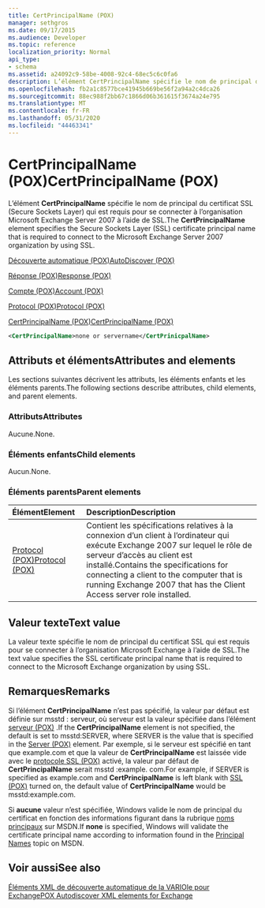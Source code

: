 ```yaml
---
title: CertPrincipalName (POX)
manager: sethgros
ms.date: 09/17/2015
ms.audience: Developer
ms.topic: reference
localization_priority: Normal
api_type:
- schema
ms.assetid: a24092c9-58be-4008-92c4-68ec5c6c0fa6
description: L’élément CertPrincipalName spécifie le nom de principal du certificat SSL (Secure Sockets Layer) qui est requis pour se connecter à l’organisation Microsoft Exchange Server 2007 à l’aide de SSL.
ms.openlocfilehash: fb2a1c8577bce41945b669be56f2a94a2c4dca26
ms.sourcegitcommit: 88ec988f2bb67c1866d06b361615f3674a24e795
ms.translationtype: MT
ms.contentlocale: fr-FR
ms.lasthandoff: 05/31/2020
ms.locfileid: "44463341"
---
```

# <a name="certprincipalname-pox"></a><span data-ttu-id="0cc46-103">CertPrincipalName (POX)</span><span class="sxs-lookup"><span data-stu-id="0cc46-103">CertPrincipalName (POX)</span></span>

<span data-ttu-id="0cc46-104">L’élément **CertPrincipalName** spécifie le nom de principal du certificat SSL (Secure Sockets Layer) qui est requis pour se connecter à l’organisation Microsoft Exchange Server 2007 à l’aide de SSL.</span><span class="sxs-lookup"><span data-stu-id="0cc46-104">The **CertPrincipalName** element specifies the Secure Sockets Layer (SSL) certificate principal name that is required to connect to the Microsoft Exchange Server 2007 organization by using SSL.</span></span> 
  
[<span data-ttu-id="0cc46-105">Découverte automatique (POX)</span><span class="sxs-lookup"><span data-stu-id="0cc46-105">AutoDiscover (POX)</span></span>](autodiscover-pox.md)
  
[<span data-ttu-id="0cc46-106">Réponse (POX)</span><span class="sxs-lookup"><span data-stu-id="0cc46-106">Response (POX)</span></span>](response-pox.md)
  
[<span data-ttu-id="0cc46-107">Compte (POX)</span><span class="sxs-lookup"><span data-stu-id="0cc46-107">Account (POX)</span></span>](account-pox.md)
  
[<span data-ttu-id="0cc46-108">Protocol (POX)</span><span class="sxs-lookup"><span data-stu-id="0cc46-108">Protocol (POX)</span></span>](protocol-pox.md)
  
[<span data-ttu-id="0cc46-109">CertPrincipalName (POX)</span><span class="sxs-lookup"><span data-stu-id="0cc46-109">CertPrincipalName (POX)</span></span>](certprincipalname-pox.md)
  
```xml
<CertPrincipalName>none or servername</CertPrinicpalName>
```

## <a name="attributes-and-elements"></a><span data-ttu-id="0cc46-110">Attributs et éléments</span><span class="sxs-lookup"><span data-stu-id="0cc46-110">Attributes and elements</span></span>

<span data-ttu-id="0cc46-111">Les sections suivantes décrivent les attributs, les éléments enfants et les éléments parents.</span><span class="sxs-lookup"><span data-stu-id="0cc46-111">The following sections describe attributes, child elements, and parent elements.</span></span>
  
### <a name="attributes"></a><span data-ttu-id="0cc46-112">Attributs</span><span class="sxs-lookup"><span data-stu-id="0cc46-112">Attributes</span></span>

<span data-ttu-id="0cc46-113">Aucune.</span><span class="sxs-lookup"><span data-stu-id="0cc46-113">None.</span></span>
  
### <a name="child-elements"></a><span data-ttu-id="0cc46-114">Éléments enfants</span><span class="sxs-lookup"><span data-stu-id="0cc46-114">Child elements</span></span>

<span data-ttu-id="0cc46-115">Aucun.</span><span class="sxs-lookup"><span data-stu-id="0cc46-115">None.</span></span>
  
### <a name="parent-elements"></a><span data-ttu-id="0cc46-116">Éléments parents</span><span class="sxs-lookup"><span data-stu-id="0cc46-116">Parent elements</span></span>

|<span data-ttu-id="0cc46-117">**Élément**</span><span class="sxs-lookup"><span data-stu-id="0cc46-117">**Element**</span></span>|<span data-ttu-id="0cc46-118">**Description**</span><span class="sxs-lookup"><span data-stu-id="0cc46-118">**Description**</span></span>|
|:-----|:-----|
|[<span data-ttu-id="0cc46-119">Protocol (POX)</span><span class="sxs-lookup"><span data-stu-id="0cc46-119">Protocol (POX)</span></span>](protocol-pox.md) <br/> |<span data-ttu-id="0cc46-120">Contient les spécifications relatives à la connexion d’un client à l’ordinateur qui exécute Exchange 2007 sur lequel le rôle de serveur d’accès au client est installé.</span><span class="sxs-lookup"><span data-stu-id="0cc46-120">Contains the specifications for connecting a client to the computer that is running Exchange 2007 that has the Client Access server role installed.</span></span>  <br/> |
   
## <a name="text-value"></a><span data-ttu-id="0cc46-121">Valeur texte</span><span class="sxs-lookup"><span data-stu-id="0cc46-121">Text value</span></span>

<span data-ttu-id="0cc46-122">La valeur texte spécifie le nom de principal du certificat SSL qui est requis pour se connecter à l’organisation Microsoft Exchange à l’aide de SSL.</span><span class="sxs-lookup"><span data-stu-id="0cc46-122">The text value specifies the SSL certificate principal name that is required to connect to the Microsoft Exchange organization by using SSL.</span></span>
  
## <a name="remarks"></a><span data-ttu-id="0cc46-123">Remarques</span><span class="sxs-lookup"><span data-stu-id="0cc46-123">Remarks</span></span>

<span data-ttu-id="0cc46-124">Si l’élément **CertPrincipalName** n’est pas spécifié, la valeur par défaut est définie sur msstd : serveur, où serveur est la valeur spécifiée dans l’élément [serveur (POX)](server-pox.md) .</span><span class="sxs-lookup"><span data-stu-id="0cc46-124">If the **CertPrincipalName** element is not specified, the default is set to msstd:SERVER, where SERVER is the value that is specified in the [Server (POX)](server-pox.md) element.</span></span> <span data-ttu-id="0cc46-125">Par exemple, si le serveur est spécifié en tant que example.com et que la valeur de **CertPrincipalName** est laissée vide avec le [protocole SSL (POX)](ssl-pox.md) activé, la valeur par défaut de **CertPrincipalName** serait msstd :example. com.</span><span class="sxs-lookup"><span data-stu-id="0cc46-125">For example, if SERVER is specified as example.com and **CertPrincipalName** is left blank with [SSL (POX)](ssl-pox.md) turned on, the default value of **CertPrincipalName** would be msstd:example.com.</span></span> 
  
<span data-ttu-id="0cc46-126">Si **aucune** valeur n’est spécifiée, Windows valide le nom de principal du certificat en fonction des informations figurant dans la rubrique [noms principaux](https://go.microsoft.com/fwlink/?LinkId=93417) sur MSDN.</span><span class="sxs-lookup"><span data-stu-id="0cc46-126">If **none** is specified, Windows will validate the certificate principal name according to information found in the [Principal Names](https://go.microsoft.com/fwlink/?LinkId=93417) topic on MSDN.</span></span> 
  
## <a name="see-also"></a><span data-ttu-id="0cc46-127">Voir aussi</span><span class="sxs-lookup"><span data-stu-id="0cc46-127">See also</span></span>



[<span data-ttu-id="0cc46-128">Éléments XML de découverte automatique de la VARIOle pour Exchange</span><span class="sxs-lookup"><span data-stu-id="0cc46-128">POX Autodiscover XML elements for Exchange</span></span>](pox-autodiscover-xml-elements-for-exchange.md)

